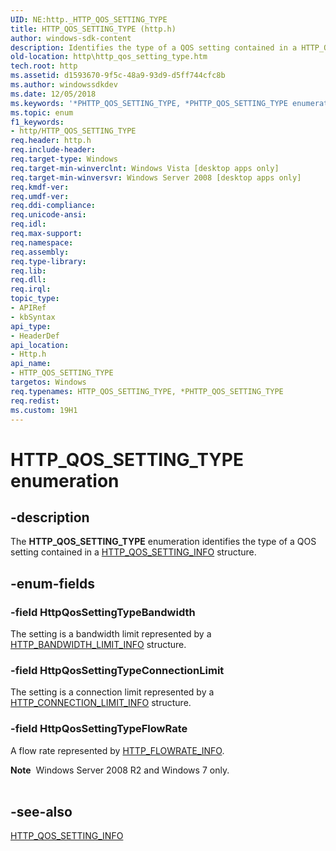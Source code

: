 ```yaml
---
UID: NE:http._HTTP_QOS_SETTING_TYPE
title: HTTP_QOS_SETTING_TYPE (http.h)
author: windows-sdk-content
description: Identifies the type of a QOS setting contained in a HTTP_QOS_SETTING_INFO structure.
old-location: http\http_qos_setting_type.htm
tech.root: http
ms.assetid: d1593670-9f5c-48a9-93d9-d5ff744cfc8b
ms.author: windowssdkdev
ms.date: 12/05/2018
ms.keywords: '*PHTTP_QOS_SETTING_TYPE, *PHTTP_QOS_SETTING_TYPE enumeration [HTTP], HTTP_QOS_SETTING_TYPE, HTTP_QOS_SETTING_TYPE enumeration [HTTP], HttpQosSettingTypeBandwidth, HttpQosSettingTypeConnectionLimit, HttpQosSettingTypeFlowRate, http.http_qos_setting_type, http/*PHTTP_QOS_SETTING_TYPE, http/HTTP_QOS_SETTING_TYPE, http/HttpQosSettingTypeBandwidth, http/HttpQosSettingTypeConnectionLimit, http/HttpQosSettingTypeFlowRate'
ms.topic: enum
f1_keywords:
- http/HTTP_QOS_SETTING_TYPE
req.header: http.h
req.include-header: 
req.target-type: Windows
req.target-min-winverclnt: Windows Vista [desktop apps only]
req.target-min-winversvr: Windows Server 2008 [desktop apps only]
req.kmdf-ver: 
req.umdf-ver: 
req.ddi-compliance: 
req.unicode-ansi: 
req.idl: 
req.max-support: 
req.namespace: 
req.assembly: 
req.type-library: 
req.lib: 
req.dll: 
req.irql: 
topic_type:
- APIRef
- kbSyntax
api_type:
- HeaderDef
api_location:
- Http.h
api_name:
- HTTP_QOS_SETTING_TYPE
targetos: Windows
req.typenames: HTTP_QOS_SETTING_TYPE, *PHTTP_QOS_SETTING_TYPE
req.redist: 
ms.custom: 19H1
---
```


# HTTP_QOS_SETTING_TYPE enumeration


## -description


The <b>HTTP_QOS_SETTING_TYPE</b> enumeration identifies the type of a QOS setting contained in a <a href="https://docs.microsoft.com/windows/desktop/api/http/ns-http-http_qos_setting_info">HTTP_QOS_SETTING_INFO</a> structure.


## -enum-fields




### -field HttpQosSettingTypeBandwidth

The setting is a bandwidth limit represented by a <a href="https://docs.microsoft.com/windows/desktop/api/http/ns-http-http_bandwidth_limit_info">HTTP_BANDWIDTH_LIMIT_INFO</a> structure.


### -field HttpQosSettingTypeConnectionLimit

The setting is a connection limit represented by a <a href="https://docs.microsoft.com/windows/desktop/api/http/ns-http-http_connection_limit_info">HTTP_CONNECTION_LIMIT_INFO</a> structure.


### -field HttpQosSettingTypeFlowRate

A flow rate represented by <a href="https://docs.microsoft.com/windows/desktop/api/http/ns-http-http_flowrate_info">HTTP_FLOWRATE_INFO</a>.

<div class="alert"><b>Note</b>  Windows Server 2008 R2 and Windows 7 only.</div>
<div> </div>

## -see-also




<a href="https://docs.microsoft.com/windows/desktop/api/http/ns-http-http_qos_setting_info">HTTP_QOS_SETTING_INFO</a>
 

 

